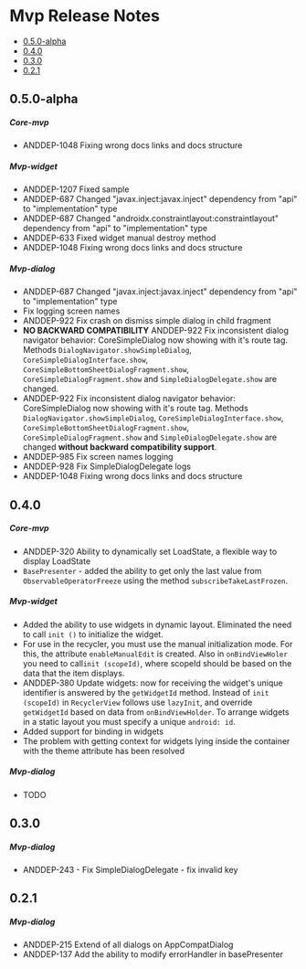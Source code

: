 # Mvp Release Notes

- [0.5.0-alpha](#050-alpha)
- [0.4.0](#040)
- [0.3.0](#030)
- [0.2.1](#021)

## 0.5.0-alpha
##### Core-mvp
* ANDDEP-1048 Fixing wrong docs links and docs structure
##### Mvp-widget
* ANDDEP-1207 Fixed sample
* ANDDEP-687 Changed "javax.inject:javax.inject" dependency from "api" to "implementation" type
* ANDDEP-687 Changed "androidx.constraintlayout:constraintlayout" dependency from "api" to "implementation" type
* ANDDEP-633 Fixed widget manual destroy method
* ANDDEP-1048 Fixing wrong docs links and docs structure
##### Mvp-dialog
* ANDDEP-687 Changed "javax.inject:javax.inject" dependency from "api" to "implementation" type
* Fix logging screen names
* ANDDEP-922 Fix crash on dismiss simple dialog in child fragment
* **NO BACKWARD COMPATIBILITY** ANDDEP-922 Fix inconsistent dialog
  navigator behavior: CoreSimpleDialog now showing with it's route tag.
  Methods `DialogNavigator.showSimpleDialog`,
  `CoreSimpleDialogInterface.show`,
  `CoreSimpleBottomSheetDialogFragment.show`,
  `CoreSimpleDialogFragment.show` and `SimpleDialogDelegate.show` are
  changed.
* ANDDEP-922 Fix inconsistent dialog navigator behavior: CoreSimpleDialog now showing with it's route tag. Methods `DialogNavigator.showSimpleDialog`, `CoreSimpleDialogInterface.show`, `CoreSimpleBottomSheetDialogFragment.show`, `CoreSimpleDialogFragment.show` and `SimpleDialogDelegate.show` are changed **without backward compatibility support**.
* ANDDEP-985 Fix screen names logging
* ANDDEP-928 Fix SimpleDialogDelegate logs
* ANDDEP-1048 Fixing wrong docs links and docs structure
## 0.4.0
##### Core-mvp
* ANDDEP-320 Ability to dynamically set LoadState, a flexible way to display LoadState
* `BasePresenter` - added the ability to get only the last value from` ObservableOperatorFreeze` using the method
`subscribeTakeLastFrozen`.
##### Mvp-widget
* Added the ability to use widgets in dynamic layout. Eliminated the need to call `init ()` to initialize the widget.
* For use in the recycler, you must use the manual initialization mode. For this, the attribute `enableManualEdit` is created. Also in `onBindViewHoler` you need to call` init (scopeId) `, where scopeId should be based on the data that the item displays.
* ANDDEP-380 Update widgets: now for receiving the widget's unique identifier is answered by the `getWidgetId` method. Instead of `init (scopeId)` in `RecyclerView` follows use `lazyInit`, and override` getWidgetId` based on data from `onBindViewHolder`. To arrange widgets in a static layout you must specify a unique `android: id`.
* Added support for binding in widgets
* The problem with getting context for widgets lying inside the container with the theme attribute has been resolved
##### Mvp-dialog
* TODO
## 0.3.0
##### Mvp-dialog
* ANDDEP-243 - Fix SimpleDialogDelegate - fix invalid key
## 0.2.1
##### Mvp-dialog
* ANDDEP-215 Extend of all dialogs on AppCompatDialog
* ANDDEP-137 Add the ability to modify errorHandler in basePresenter